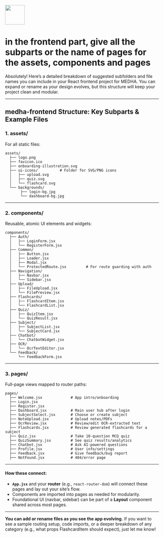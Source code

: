 <img src="https://r2cdn.perplexity.ai/pplx-full-logo-primary-dark%402x.png" style="height:64px;margin-right:32px"/>

# in the frontend part, give all the subparts or the name of pages for the assets, components and pages

Absolutely! Here’s a detailed breakdown of suggested subfolders and file names you can include in your React frontend project for MEDHA. You can expand or rename as your design evolves, but this structure will keep your project clean and modular.

***

## medha-frontend Structure: Key Subparts \& Example Files

### 1. **assets/**

For all static files:

```
assets/
  ├── logo.png
  ├── favicon.ico
  ├── onboarding-illustration.svg
  ├── ui-icons/          # Folder for SVG/PNG icons
  │   ├── upload.svg
  │   ├── quiz.svg
  │   └── flashcard.svg
  └── backgrounds/
       ├── login-bg.jpg
       └── dashboard-bg.jpg
```


***

### 2. **components/**

Reusable, atomic UI elements and widgets:

```
components/
  ├── Auth/
  │   ├── LoginForm.jsx
  │   └── RegisterForm.jsx
  ├── Common/
  │   ├── Button.jsx
  │   ├── Loader.jsx
  │   ├── Modal.jsx
  │   └── ProtectedRoute.jsx         # For route guarding with auth
  ├── Navigation/
  │   ├── Navbar.jsx
  │   └── Sidebar.jsx
  ├── Upload/
  │   ├── FileUpload.jsx
  │   └── FilePreview.jsx
  ├── Flashcards/
  │   ├── FlashcardItem.jsx
  │   └── FlashcardList.jsx
  ├── Quiz/
  │   ├── QuizItem.jsx
  │   └── QuizResult.jsx
  ├── Subject/
  │   ├── SubjectList.jsx
  │   └── SubjectCard.jsx
  ├── Chatbot/
  │   └── ChatbotWidget.jsx
  ├── OCR/
  │   └── OcrTextEditor.jsx
  └── Feedback/
      └── FeedbackForm.jsx
```


***

### 3. **pages/**

Full-page views mapped to router paths:

```
pages/
  ├── Welcome.jsx             # App intro/onboarding
  ├── Login.jsx
  ├── Register.jsx
  ├── Dashboard.jsx           # Main user hub after login
  ├── SubjectSelect.jsx       # Choose or create subject
  ├── NoteUpload.jsx          # Upload notes/PDFs
  ├── OcrReview.jsx           # Review/edit OCR-extracted text
  ├── Flashcards.jsx          # Review generated flashcards for a subject
  ├── Quiz.jsx                # Take 10-question MCQ quiz
  ├── QuizSummary.jsx         # See quiz results/analytics
  ├── Chatbot.jsx             # Ask AI-powered questions
  ├── Profile.jsx             # User info/settings
  ├── Feedback.jsx            # Give feedback/bug report
  ├── NotFound.jsx            # 404/error page
```


***

#### **How these connect:**

- **`App.jsx`** and your **router** (e.g., `react-router-dom`) will connect these pages and lay out your site’s flow.
- Components are imported into pages as needed for modularity.
- Foundational UI (navbar, sidebar) can be part of a **Layout** component shared across most pages.

***

**You can add or rename files as you see the app evolving.**
If you want to see a sample routing setup, code imports, or a deeper breakdown of any category (e.g., what props FlashcardItem should expect), just let me know!

